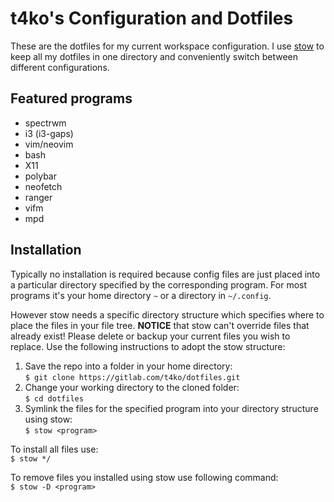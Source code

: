 # t4ko's Configuration and Dotfiles
These are the dotfiles for my current workspace configuration. I use [stow](https://www.gnu.org/software/stow/) to keep all my dotfiles in one directory and conveniently switch between different configurations.

## Featured programs

+ spectrwm
+ i3 (i3-gaps)
+ vim/neovim
+ bash
+ X11
+ polybar
+ neofetch
+ ranger
+ vifm
+ mpd

## Installation

Typically no installation is required because config files are just placed into a particular directory specified by the corresponding program. For most programs it's your home directory `~` or a directory in `~/.config`.

However stow needs a specific directory structure which specifies where to place the files in your file tree. 
**NOTICE** that stow can't override files that already exist! Please delete or backup your current files you wish to replace.
Use the following instructions to adopt the stow structure:
1. Save the repo into a folder in your home directory:  
`$ git clone https://gitlab.com/t4ko/dotfiles.git`
1. Change your working directory to the cloned folder:  
`$ cd dotfiles`
1. Symlink the files for the specified program into your directory structure using stow:  
`$ stow <program>`

To install all files use:  
`$ stow */`

To remove files you installed using stow use following command:  
`$ stow -D <program>`
